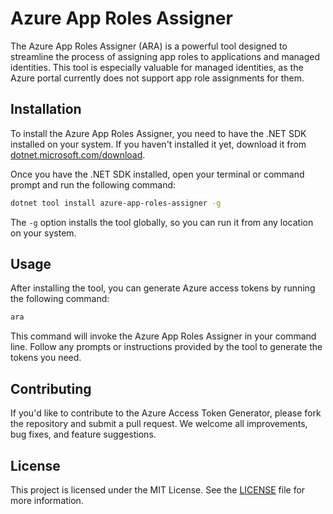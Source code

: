 # Azure App Roles Assigner

The Azure App Roles Assigner (ARA) is a powerful tool designed to streamline the process of assigning app roles to applications and managed identities. This tool is especially valuable for managed identities, as the Azure portal currently does not support app role assignments for
them.

## Installation

To install the Azure App Roles Assigner, you need to have the .NET SDK installed on your system. If you haven't installed it yet, download it from [dotnet.microsoft.com/download](https://dotnet.microsoft.com/download).

Once you have the .NET SDK installed, open your terminal or command prompt and run the following command:

```bash
dotnet tool install azure-app-roles-assigner -g
```

The `-g` option installs the tool globally, so you can run it from any location on your system.

## Usage

After installing the tool, you can generate Azure access tokens by running the following command:

```bash
ara
```

This command will invoke the Azure App Roles Assigner in your command line. Follow any prompts or instructions provided by the tool to generate the tokens you need.

## Contributing

If you'd like to contribute to the Azure Access Token Generator, please fork the repository and submit a pull request. We welcome all improvements, bug fixes, and feature suggestions.

## License

This project is licensed under the MIT License. See the [LICENSE](LICENSE) file for more information.
